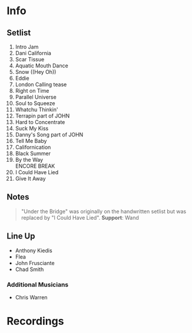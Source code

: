 # Info

## Setlist

1. Intro Jam
2. Dani California
3. Scar Tissue
4. Aquatic Mouth Dance
5. Snow ((Hey Oh))
6. Eddie
7. London Calling tease
8. Right on Time
9. Parallel Universe
10. Soul to Squeeze
11. Whatchu Thinkin'
12. Terrapin part of JOHN
13. Hard to Concentrate
14. Suck My Kiss
15. Danny's Song part of JOHN
16. Tell Me Baby
17. Californication
18. Black Summer
19. By the Way
<br> ENCORE BREAK
20. I Could Have Lied
21. Give It Away

## Notes
 
> "Under the Bridge" was originally on the handwritten setlist but was replaced by "I Could Have Lied".
**Support**: Wand

## Line Up

* Anthony Kiedis
* Flea
* John Frusciante
* Chad Smith

### Additional Musicians

* Chris Warren

# Recordings
